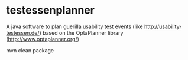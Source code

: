 # testessenplanner
A java software to plan guerilla usability test events (like http://usability-testessen.de/) based on the OptaPlanner library (http://www.optaplanner.org/)

mvn clean package